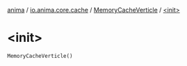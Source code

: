 [anima](../../index.md) / [io.anima.core.cache](../index.md) / [MemoryCacheVerticle](index.md) / [&lt;init&gt;](./-init-.md)

# &lt;init&gt;

`MemoryCacheVerticle()`